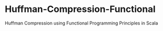 # Huffman-Compression-Functional
Huffman Compression using Functional Programming Principles in Scala
